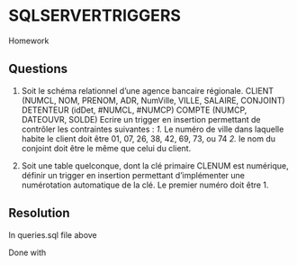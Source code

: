 # SQLSERVERTRIGGERS
Homework

##  Questions

1. Soit le schéma relationnel d’une agence bancaire régionale.
CLIENT (NUMCL, NOM, PRENOM, ADR, NumVille, VILLE, SALAIRE, CONJOINT)
DETENTEUR (idDet, #NUMCL, #NUMCP)
COMPTE (NUMCP, DATEOUVR, SOLDE)
Ecrire un trigger en insertion permettant de contrôler les contraintes suivantes :
*1.* Le numéro de ville dans laquelle habite le client doit être 01, 07, 26, 38, 42, 69, 73, ou 74
*2.* le nom du conjoint doit être le même que celui du client.

2. Soit une table quelconque, dont la clé primaire CLENUM est numérique, définir un trigger en
insertion permettant d’implémenter une numérotation automatique de la clé. Le premier numéro
doit être 1.

## Resolution
In queries.sql file above

Done with

